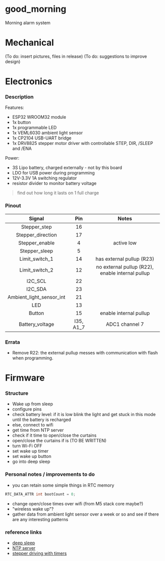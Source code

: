 # good_morning
Morning alarm system 

# Mechanical
(To do: insert pictures, files in release)
(To do: suggestions to improve design)

# Electronics

### Description
Features:
* ESP32 WROOM32 module
* 1x button
* 1x programmable LED
* 1x VEML6030 ambient light sensor 
* 1x CP2104 USB-UART bridge
* 1x DRV8825 stepper motor driver with controllable STEP, DIR, /SLEEP and /ENA 

Power:
* 3S Lipo battery, charged externally - not by this board
* LDO for USB power during programming 
* 12V-3.3V 1A switching regulator 
* resistor divider to monitor battery voltage

>find out how long it lasts on 1 full charge

### Pinout 
|Signal|Pin|Notes|
|:---:|:----:|:---:|
|Stepper_step|16||
|Stepper_direction|17||
|Stepper_enable|4|active low|
|Stepper_sleep|5||
|Limit_switch_1|14|has external pullup (R23)|
|Limit_switch_2|12|no external pullup (R22), enable internal pullup|
|I2C_SCL|22||
|I2C_SDA|23||
|Ambient_light_sensor_int|21||
|LED|13||
|Button|15|enable internal pullup|
|Battery_voltage|I35, A1_7|ADC1 channel 7|


### Errata
* Remove R22: the external pullup messes with communication with flash when programming. 

# Firmware

### Structure
* Wake up from sleep 
* configure pins
* check battery level: if it is low blink the light and get stuck in this mode until the battery is recharged
* else, connect to wifi 
* get time from NTP server
* check if it time to open/close the curtains 
* open/close the curtains if is (TO BE WRITTEN)
* turn Wi-Fi OFF
* set wake up timer 
* set wake up button 
* go into deep sleep 

### Personal notes / improvements to do 
* you can retain some simple things in RTC memory 
```cpp
RTC_DATA_ATTR int bootCount = 0;
```
* change open/close times over wifi (from M5 stack core maybe?)
* "wireless wake up"?
* gather data from ambient light sensor over a week or so and see if there are any interesting patterns 

### reference links
* [deep sleep](https://lastminuteengineers.com/esp32-deep-sleep-wakeup-sources/)
* [NTP server](https://lastminuteengineers.com/esp32-ntp-server-date-time-tutorial/)
* [stepper driving with timers]()